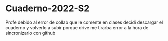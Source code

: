 # Cuaderno-2022-S2
Profe debido al error de collab que le comente en clases decidi descargar el cuaderno y volverlo a subir porque drive me tirarba error a la hora de sincronizarlo con github
